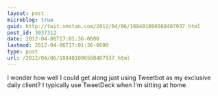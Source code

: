 ```yaml
---
layout: post
microblog: true
guid: http://twit.vmstan.com/2012/04/06/188401096568487937.html
post_id: 3037312
date: 2012-04-06T17:01:36-0600
lastmod: 2012-04-06T17:01:36-0600
type: post
url: /2012/04/06/188401096568487937.html
---
```

I wonder how well I could get along just using Tweetbot as my exclusive daily client? I typically use TweetDeck when I'm sitting at home.
